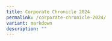 ```yaml
---
title: Corporate Chronicle 2024
permalink: /corporate-chronicle-2024/
variant: markdown
description: ""
---
```

